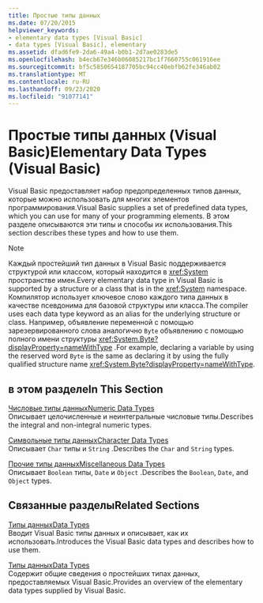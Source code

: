 ```yaml
---
title: Простые типы данных
ms.date: 07/20/2015
helpviewer_keywords:
- elementary data types [Visual Basic]
- data types [Visual Basic], elementary
ms.assetid: dfad6fe9-2da6-49a4-b0b1-2d7ae0283de5
ms.openlocfilehash: b4ecb67e346b06085217bc1f7660755c061916ee
ms.sourcegitcommit: bf5c5850654187705bc94cc40ebfb62fe346ab02
ms.translationtype: MT
ms.contentlocale: ru-RU
ms.lasthandoff: 09/23/2020
ms.locfileid: "91077141"
---
```

# <a name="elementary-data-types-visual-basic"></a><span data-ttu-id="2be59-102">Простые типы данных (Visual Basic)</span><span class="sxs-lookup"><span data-stu-id="2be59-102">Elementary Data Types (Visual Basic)</span></span>

<span data-ttu-id="2be59-103">Visual Basic предоставляет набор предопределенных типов данных, которые можно использовать для многих элементов программирования.</span><span class="sxs-lookup"><span data-stu-id="2be59-103">Visual Basic supplies a set of predefined data types, which you can use for many of your programming elements.</span></span> <span data-ttu-id="2be59-104">В этом разделе описываются эти типы и способы их использования.</span><span class="sxs-lookup"><span data-stu-id="2be59-104">This section describes these types and how to use them.</span></span>  
  
> [!NOTE]
> <span data-ttu-id="2be59-105">Каждый простейший тип данных в Visual Basic поддерживается структурой или классом, который находится в <xref:System> пространстве имен.</span><span class="sxs-lookup"><span data-stu-id="2be59-105">Every elementary data type in Visual Basic is supported by a structure or a class that is in the <xref:System> namespace.</span></span> <span data-ttu-id="2be59-106">Компилятор использует ключевое слово каждого типа данных в качестве псевдонима для базовой структуры или класса.</span><span class="sxs-lookup"><span data-stu-id="2be59-106">The compiler uses each data type keyword as an alias for the underlying structure or class.</span></span> <span data-ttu-id="2be59-107">Например, объявление переменной с помощью зарезервированного слова аналогично `Byte` объявлению с помощью полного имени структуры <xref:System.Byte?displayProperty=nameWithType> .</span><span class="sxs-lookup"><span data-stu-id="2be59-107">For example, declaring a variable by using the reserved word `Byte` is the same as declaring it by using the fully qualified structure name <xref:System.Byte?displayProperty=nameWithType>.</span></span>  
  
## <a name="in-this-section"></a><span data-ttu-id="2be59-108">в этом разделе</span><span class="sxs-lookup"><span data-stu-id="2be59-108">In This Section</span></span>  

 [<span data-ttu-id="2be59-109">Числовые типы данных</span><span class="sxs-lookup"><span data-stu-id="2be59-109">Numeric Data Types</span></span>](numeric-data-types.md)  
 <span data-ttu-id="2be59-110">Описывает целочисленные и неинтегральные числовые типы.</span><span class="sxs-lookup"><span data-stu-id="2be59-110">Describes the integral and non-integral numeric types.</span></span>  
  
 [<span data-ttu-id="2be59-111">Символьные типы данных</span><span class="sxs-lookup"><span data-stu-id="2be59-111">Character Data Types</span></span>](character-data-types.md)  
 <span data-ttu-id="2be59-112">Описывает `Char` типы и `String` .</span><span class="sxs-lookup"><span data-stu-id="2be59-112">Describes the `Char` and `String` types.</span></span>  
  
 [<span data-ttu-id="2be59-113">Прочие типы данных</span><span class="sxs-lookup"><span data-stu-id="2be59-113">Miscellaneous Data Types</span></span>](miscellaneous-data-types.md)  
 <span data-ttu-id="2be59-114">Описывает `Boolean` типы, `Date` и `Object` .</span><span class="sxs-lookup"><span data-stu-id="2be59-114">Describes the `Boolean`, `Date`, and `Object` types.</span></span>  
  
## <a name="related-sections"></a><span data-ttu-id="2be59-115">Связанные разделы</span><span class="sxs-lookup"><span data-stu-id="2be59-115">Related Sections</span></span>  

 [<span data-ttu-id="2be59-116">Типы данных</span><span class="sxs-lookup"><span data-stu-id="2be59-116">Data Types</span></span>](index.md)  
 <span data-ttu-id="2be59-117">Вводит Visual Basic типы данных и описывает, как их использовать.</span><span class="sxs-lookup"><span data-stu-id="2be59-117">Introduces the Visual Basic data types and describes how to use them.</span></span>  
  
 [<span data-ttu-id="2be59-118">Типы данных</span><span class="sxs-lookup"><span data-stu-id="2be59-118">Data Types</span></span>](../../../language-reference/data-types/index.md)  
 <span data-ttu-id="2be59-119">Содержит общие сведения о простейших типах данных, предоставляемых Visual Basic.</span><span class="sxs-lookup"><span data-stu-id="2be59-119">Provides an overview of the elementary data types supplied by Visual Basic.</span></span>
